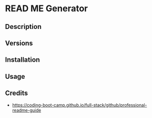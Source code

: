# READ ME Generator 

## Description

## Versions

## Installation

## Usage

## Credits

-  https://coding-boot-camp.github.io/full-stack/github/professional-readme-guide
